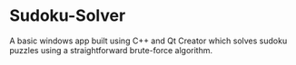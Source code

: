# Sudoku-Solver

A basic windows app built using C++ and Qt Creator which solves sudoku puzzles using a straightforward brute-force algorithm. 
